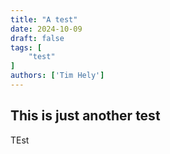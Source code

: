 ```yaml
---
title: "A test"
date: 2024-10-09
draft: false
tags: [
    "test"
]
authors: ['Tim Hely']
---
```


## This is just another test

TEst